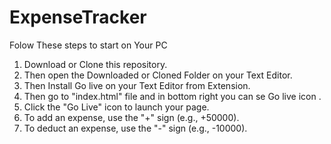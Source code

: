 # ExpenseTracker

Folow These steps to start on Your PC
1. Download or Clone this repository.
2. Then open the Downloaded or Cloned Folder on your Text Editor.
3. Then Install Go live on your Text Editor from Extension.
4. Then go to "index.html" file and in bottom right you can se Go live icon .
5. Click the "Go Live" icon to launch your page.
6. To add an expense, use the "+" sign (e.g., +50000).
7. To deduct an expense, use the "-" sign (e.g., -10000).
